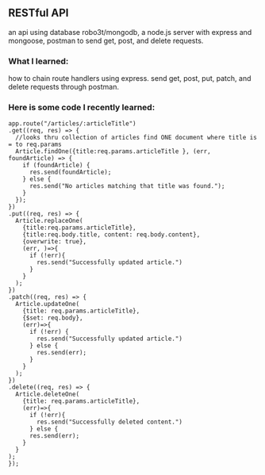 ##  RESTful API

an api using database robo3t/mongodb, a node.js server with express and mongoose, postman to send get, post, and delete requests. 

### What I learned: 
how to chain route handlers using express.
send get, post, put, patch, and delete requests through postman.


### Here is some code I recently learned:
```
app.route("/articles/:articleTitle")
.get((req, res) => {
  //looks thru collection of articles find ONE document where title is = to req.params
  Article.findOne({title:req.params.articleTitle }, (err, foundArticle) => {
    if (foundArticle) {
      res.send(foundArticle);
    } else {
      res.send("No articles matching that title was found.");
    }
  });
})
.put((req, res) => {
  Article.replaceOne(
    {title:req.params.articleTitle},
    {title:req.body.title, content: req.body.content},
    {overwrite: true},
    (err, )=>{
      if (!err){
        res.send("Successfully updated article.")
      }
    }
  );
})
.patch((req, res) => {
  Article.updateOne(
    {title: req.params.articleTitle},
    {$set: req.body},
    (err)=>{
      if (!err) {
        res.send("Successfully updated article.")
      } else {
        res.send(err);
      }
    }
  );
})
.delete((req, res) => {
  Article.deleteOne(
    {title: req.params.articleTitle},
    (err)=>{
      if (!err){
        res.send("Successfully deleted content.")
      } else {
      res.send(err);
    }
  }
);
});
```
